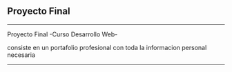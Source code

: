 ## Proyecto Final

***

Proyecto Final -Curso Desarrollo Web-

consiste en un portafolio profesional con toda la informacion personal necesaria

***